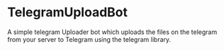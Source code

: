 # TelegramUploadBot
A simple telegram Uploader bot which uploads the files on the telegram from your server to Telegram using the telegram library.
